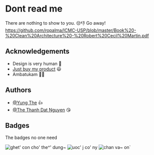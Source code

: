 
# Dont read me

There are nothing to show to you. 😒👎
Go away!<br>
https://github.com/ropalma/ICMC-USP/blob/master/Book%20-%20Clean%20Architecture%20-%20Robert%20Cecil%20Martin.pdf <br>



## Acknowledgements

 - Design is very human 🥶
 - [Just buy my product](https://www.youtube.com/watch?v=f63oc8d8mIM) 😃
 - Ambatukam 🍆💦
## Authors

- [@Yung The](https://github.com/yungThe) 👍
- [@The Thanh Dat Nguyen](https://github.com/ntthanhdat) 😘


## Badges

The badges no one need

![ghet' con cho' the^' dung~](https://img.shields.io/badge/racingboy-Yung%20the-brightgreen)
![uoc' j co' ny](https://img.shields.io/badge/sadboy-nolove-blue)
![chan va~ on`](https://img.shields.io/badge/ia%20chay-567-red)

